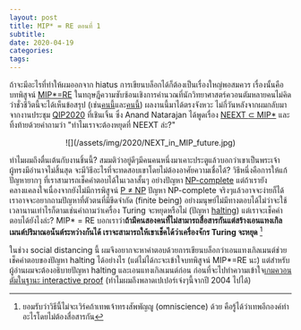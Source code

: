 ```yaml
---
layout: post
title: MIP* = RE ตอนที่ 1
subtitle:
date: 2020-04-19
categories:
tags:
---
```


ถ้าจะมีอะไรที่ทำให้ผมออกจาก hiatus การเขียนบล็อกได้ก็ต้องเป็นเรื่องใหญ่พอสมควร เรื่องนั้นคือบทพิสูจน์ [MIP*=RE](https://arxiv.org/abs/2001.04383) ในทฤษฎีความซับซ้อนเชิงการคำนวณที่นักวิทยาศาสตร์ควอนตัมหลายคนไม่คิดว่าชั่วชีวิตนี้จะได้เห็นข้อสรุป (เช่น[คนนี้](https://www.scottaaronson.com/blog/?p=4512#comment-1828159)และ[คนนี้](https://twitter.com/jfitzsimons/status/1216908264396378112)) ผลงานนี้มาได้ตรงจังหวะ ไม่กี่วันหลังจากผมกลับมาจากงานประชุม [QIP2020](http://www.szpclab.com/qip2020) ที่เชินเจิ้น ซึ่ง Anand Natarajan ได้พูดเรื่อง [NEEXT $\subset$ MIP*](https://arxiv.org/abs/1904.05870) และทิ้งท้ายด้วยคำถามว่า "ทำไมเราจะต้องหยุดที่ NEEXT ล่ะ?"

<center>
![](/assets/img/2020/NEXT_in_MIP_future.jpg)
</center>

ทำไมผมถึงตื่นเต้นกับงานชิ้นนี้? สมมติว่าอยู่ดีๆมีคนคนหนึ่งมาเคาะประตูแล้วบอกว่าเขาเป็นพระเจ้าผู้ทรงมีอำนาจไม่สิ้นสุด จะมีวิธีอะไรที่จะทดสอบเขาโดยไม่ต้องอาศัยความเชื่อได้? วิธึหนึ่งคือการให้แก้ปัญหายากๆ ที่เราสามารถเช็คคำตอบได้ในเวลาสั้นๆ อย่างปัญหา [NP-complete](https://en.wikipedia.org/wiki/NP-completeness) แต่ถ้าเรายังคลางแคลงใจเนื่องจากยังไม่มีการพิสูจน์ [P $\neq$ NP](https://en.wikipedia.org/wiki/P_versus_NP_problem) ปัญหา NP-complete จริงๆแล้วอาจจะง่ายก็ได้ เราอาจจะอยากถามปัญหาที่ตัวตนที่มีขีดจำกัด (finite being) อย่างมนุษย์ไม่มีทางตอบได้ไม่ว่าจะใช้เวลานานเท่าไรก็ตามเช่นคำถามว่าเครื่อง Turing จะหยุดหรือไม่ (ปัญหา [halting](https://en.wikipedia.org/wiki/Halting_problem)) แต่เราจะเช็คคำตอบได้ยังไงล่ะ? MIP* = RE บอกเราว่า**ถ้ามีคนสองคนที่ไม่สามารถสื่อสารกันแต่สร้างเอนแทงเกิลเมนต์ปริมาณอนันต์ระหว่างกันได้ เราจะสามารถให้เขาเช็คได้ว่าเครื่องจักร Turing จะหยุด** [^1]

<!--งานชิ้นนี้เผยความสัมพันธ์ที่ไม่คาดคิดระหว่างทฤษฎีควอนตัมและ[ทฤษฎีบทความไม่สมบูรณ์ของ Gödel](https://en.wikipedia.org/wiki/G%C3%B6del%27s_incompleteness_theorems) ซึ่งเทียบเท่ากับปัญหา halting. ทั้งสองเป็นเรื่องที่ผมสนใจก่อนจะมาเรียนฟิสิกส์ (เหตุผลที่ทำให้ผมเรียนฟิสิกส์คือปรัชญา :smiley:) เพราะทั้งคู่ดูเหมือนจะกล่าวถึงขอบเขตจำกัดของสิ่งที่เรารู้ได้ ([ความไม่แน่นอนของ Heisenberg](https://en.wikipedia.org/wiki/Uncertainty_principle))
 แต่ MIP*=RE เป็นอีกครั้งที่การค้นพบในสารสนเทศควอนตัมพลิกความคาดหมายว่าทฤษฎีควอนตัมไม่ใช่ข้อจำกัด แต่เป็นความเป็นไปได้ใหม่-->

ในช่วง social distancing นี้ ผมจึงอยากจะหาคำตอบด้วยการเขียนบล็อกว่าเอนแทงเกิลเมนต์ช่วยเช็คคำตอบของปัญหา halting ได้อย่างไร (แต่ไม่ได้กะจะเข้าใจบทพิสูจน์ MIP*=RE นะ) แต่สำหรับผู้อ่านผมจะต้องอธิบายปัญหา halting และเอนแทงเกิลเมนต์ก่อน ก่อนที่จะไปทำความเข้าใจ[เกมควอนตัมในฐานะ interactive proof](https://arxiv.org/abs/quant-ph/0404076) (ทำไมผมถึงพลาดเปเปอร์เจ๋งๆนี้จากปี 2004 ไปได้)  


[^1]: ยอมรับว่าวิธีนี้ไม่จะเวิร์คถ้าเทพเจ้าทรงสัพพัญญู (omniscience) ด้วย คือรู้ได้ว่าเทพอีกองค์ทำอะไรโดยไม่ต้องสื่อสารกัน
